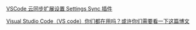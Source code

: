 [VSCode 云同步扩展设置 Settings Sync 插件](https://www.cnblogs.com/lychee/p/11214032.html)

[Visual Studio Code（VS code）你们都在用吗？或许你们需要看一下这篇博文](https://www.cnblogs.com/clwydjgs/p/10078065.html)